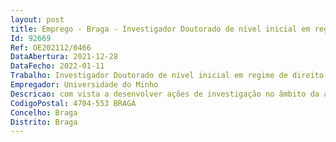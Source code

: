 ```yaml
--- 
layout: post
title: Emprego - Braga - Investigador Doutorado de nível inicial em regime de direito privado
Id: 92669
Ref: OE202112/0466
DataAbertura: 2021-12-28
DataFecho: 2022-01-11
Trabalho: Investigador Doutorado de nível inicial em regime de direito privado
Empregador: Universidade do Minho
Descricao: com vista a desenvolver ações de investigação no âmbito da atividade do projeto científico do CICP.
CodigoPostal: 4704-553 BRAGA
Concelho: Braga
Distrito: Braga
--- 
```

